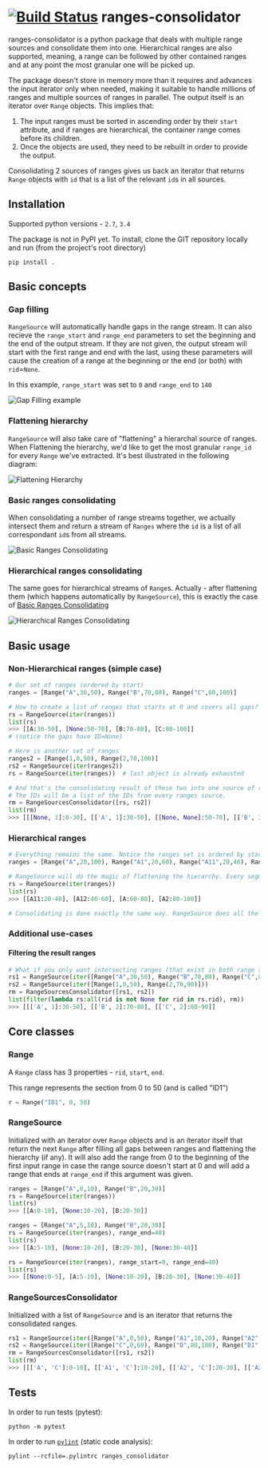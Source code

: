 
[![Build Status](https://travis-ci.org/zachmoshe/ranges-consolidator.svg?branch=master)](https://travis-ci.org/zachmoshe/ranges-consolidator)
ranges-consolidator
===================

ranges-consolidator is a python package that deals with multiple range sources and consolidate them into one. Hierarchical ranges are also supported, meaning, a range can be followed by other contained ranges and at any point the most granular one will be picked up. 

The package doesn't store in memory more than it requires and advances the input iterator only when needed, making it suitable to handle millions of ranges and multiple sources of ranges in parallel. The output itself is an iterator over `Range` objects. This implies that:

1. The input ranges must be sorted in ascending order by their `start` attribute, and if ranges are hierarchical, the container range comes before its children.
2. Once the objects are used, they need to be rebuilt in order to provide the output. 

Consolidating 2 sources of ranges gives us back an iterator that returns `Range` objects with `id` that is a list of the relevant `id`s in all sources.


## Installation 
Supported python versions - `2.7`, `3.4`

The package is not in PyPI yet. To install, clone the GIT repository locally and run (from the project's root directory)
```
pip install .
```

## Basic concepts
### Gap filling
`RangeSource` will automatically handle gaps in the range stream. It can also recieve the `range_start` and `range_end` parameters to set the beginning and the end of the output stream. If they are not given, the output stream will start with the first range and end with the last, using these parameters will cause the creation of a range at the beginning or the end (or both) with `rid`=`None`.

In this example, `range_start` was set to `0` and `range_end` to `140`

![Gap Filling example](http://zachmoshe.github.io/ranges-consolidator/images/gap_filling.svg)

### Flattening hierarchy
`RangeSource` will also take care of "flattening" a hierarchal source of ranges. When Flattening the hierarchy, we'd like to get the most granular `range_id` for every `Range` we've extracted. It's best illustrated in the following diagram:

![Flattening Hierarchy](http://zachmoshe.github.io/ranges-consolidator/images/flattening_hierarchy.svg)

### Basic ranges consolidating
When consolidating a number of range streams together, we actually intersect them and return a stream of `Ranges` where the `id` is a list of all correspondant `id`s from all streams.

![Basic Ranges Consolidating](http://zachmoshe.github.io/ranges-consolidator/images/basic_consolidating.svg)

### Hierarchical ranges consolidating
The same goes for hierarchical streams of `Range`s. Actually - after flattening them (which happens automatically by `RangeSource`), this is exactly the case of [Basic Ranges Consolidating](#basic-ranges-consolidating)

![Hierarchical Ranges Consolidating](http://zachmoshe.github.io/ranges-consolidator/images/hierarchical_consolidating.svg)



## Basic usage

### Non-Hierarchical ranges (simple case)
```python
# Our set of ranges (ordered by start)
ranges = [Range("A",30,50), Range("B",70,80), Range("C",80,100)]

# How to create a list of ranges that starts at 0 and covers all gaps?
rs = RangeSource(iter(ranges))
list(rs)
>>> [[A:30-50], [None:50-70], [B:70-80], [C:80-100]]
# (notice the gaps have ID=None)

# Here is another set of ranges
ranges2 = [Range(1,0,50), Range(2,70,100)]
rs2 = RangeSource(iter(ranges2))
rs = RangeSource(iter(ranges))  # last object is already exhausted

# And that's the consolidating result of these two into one source of ranges.
# The IDs will be a list of the IDs from every ranges source.
rm = RangeSourcesConsolidator([rs, rs2])
list(rm)
>>> [[[None, 1]:0-30], [['A', 1]:30-50], [[None, None]:50-70], [['B', 2]:70-80], [['C', 2]:80-100]] 
```
### Hierarchical ranges
```python
# Everything remains the same. Notice the ranges set is ordered by start and goes from the larger to the smaller range (building a pyramid shape..)
ranges = [Range("A",20,100), Range("A1",20,60), Range("A11",20,40), Range("A12",40,60), Range("A2",80,100)]

# RangeSource will do the magic of flattening the hierarchy. Every segment will get the most granular ID.
rs = RangeSource(iter(ranges))
list(rs)
>>> [[A11:20-40], [A12:40-60], [A:60-80], [A2:80-100]]

# Consolidating is done exactly the same way. RangeSource does all the hierarchy uplift, RangeSourcesConsolidator doesn't care if the inputs are hierarchical or not
```

### Additional use-cases
#### Filtering the result ranges
```python
# What if you only want intersecting ranges (that exist in both range sources)?
rs1 = RangeSource(iter([Range("A",30,50), Range("B",70,80), Range("C",80,100)]))
rs2 = RangeSource(iter([Range(1,0,50), Range(2,70,90)]))
rm = RangeSourcesConsolidator([rs1, rs2])
list(filter(lambda rs:all(rid is not None for rid in rs.rid), rm))
>>> [[['A', 1]:30-50], [['B', 2]:70-80], [['C', 2]:80-90]]
```

## Core classes

### Range
A `Range` class has 3 properties - `rid`, `start`, `end`.

This range represents the section from 0 to 50 (and is called "ID1")
```python
r = Range("ID1", 0, 50)
```

### RangeSource
Initialized with an iterator over `Range` objects and is an iterator itself that return the next `Range` after filling all gaps between ranges and flattening the hierarchy (if any). It will also add the range from 0 to the beginning of the first input range in case the range source doesn't start at 0 and will add a range that ends at `range_end` if this argument was given.

```python
ranges = [Range("A",0,10), Range("B",20,30)]
rs = RangeSource(iter(ranges))
list(rs)
>>> [[A:0-10], [None:10-20], [B:20-30]]

ranges = [Range("A",5,10), Range("B",20,30)]
rs = RangeSource(iter(ranges), range_end=40)
list(rs)
>>> [[A:5-10], [None:10-20], [B:20-30], [None:30-40]]

rs = RangeSource(iter(ranges), range_start=0, range_end=40)
list(rs)
>>> [[None:0-5], [A:5-10], [None:10-20], [B:20-30], [None:30-40]]

```

### RangeSourcesConsolidator
Initialized with a list of `RangeSource` and is an iterator that returns the consolidated ranges.

```python
rs1 = RangeSource(iter([Range("A",0,50), Range("A1",10,20), Range("A2",20,50), Range("A21",30,40), Range("B",50,100)]))
rs2 = RangeSource(iter([Range("C",0,60), Range("D",80,100), Range("D1",90,100)]))
rm = RangeSourcesConsolidator([rs1, rs2])
list(rm)
>>> [[['A', 'C']:0-10], [['A1', 'C']:10-20], [['A2', 'C']:20-30], [['A21', 'C']:30-40], [['A2', 'C']:40-50], [['B', 'C']:50-60], [['B', None]:60-80], [['B', 'D']:80-90], [['B', 'D1']:90-100]] 
```

## Tests
In order to run tests (pytest):
```
python -m pytest
```

In order to run [`pylint`](http://www.pylint.org) (static code analysis):
```
pylint --rcfile=.pylintrc ranges_consolidator
```
